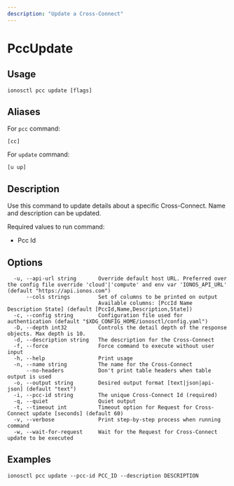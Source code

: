 ```yaml
---
description: "Update a Cross-Connect"
---
```


# PccUpdate

## Usage

```text
ionosctl pcc update [flags]
```

## Aliases

For `pcc` command:

```text
[cc]
```

For `update` command:

```text
[u up]
```

## Description

Use this command to update details about a specific Cross-Connect. Name and description can be updated.

Required values to run command:

* Pcc Id

## Options

```text
  -u, --api-url string       Override default host URL. Preferred over the config file override 'cloud'|'compute' and env var 'IONOS_API_URL' (default "https://api.ionos.com")
      --cols strings         Set of columns to be printed on output 
                             Available columns: [PccId Name Description State] (default [PccId,Name,Description,State])
  -c, --config string        Configuration file used for authentication (default "$XDG_CONFIG_HOME/ionosctl/config.yaml")
  -D, --depth int32          Controls the detail depth of the response objects. Max depth is 10.
  -d, --description string   The description for the Cross-Connect
  -f, --force                Force command to execute without user input
  -h, --help                 Print usage
  -n, --name string          The name for the Cross-Connect
      --no-headers           Don't print table headers when table output is used
  -o, --output string        Desired output format [text|json|api-json] (default "text")
  -i, --pcc-id string        The unique Cross-Connect Id (required)
  -q, --quiet                Quiet output
  -t, --timeout int          Timeout option for Request for Cross-Connect update [seconds] (default 60)
  -v, --verbose              Print step-by-step process when running command
  -w, --wait-for-request     Wait for the Request for Cross-Connect update to be executed
```

## Examples

```text
ionosctl pcc update --pcc-id PCC_ID --description DESCRIPTION
```

